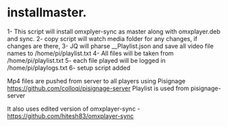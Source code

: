 # installmaster.
1-	This script will install omxplyer-sync as master along with omxplayer.deb and sync.
2-	copy script will watch media folder for any changes, if changes are there, 
3-	JQ will pharse __Playlist.json and save all video file names to /home/pi/playlist.txt 
4-	All files will be taken from /home/pi/playlist.txt
5-	each file played will be logged in /home/pi/playlogs.txt
6-	setup script added

Mp4 files are pushed from server to all players using Pisignage https://github.com/colloqi/pisignage-server
Playlist is used from pisignage-server

It also uses edited version of omxplayer-sync - https://github.com/hitesh83/omxplayer-sync

